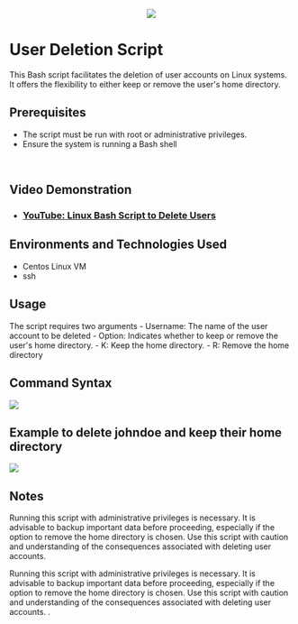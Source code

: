 <p align="center">
<img src="https://i.imgur.com/kZuYX7q.png"/>
</p>

<h1>User Deletion Script</h1>
This Bash script facilitates the deletion of user accounts on Linux systems. It offers the flexibility to either keep or remove the user's home directory.

## Prerequisites
- The script must be run with root or administrative privileges.
- Ensure the system is running a Bash shell

<br />


<h2>Video Demonstration</h2>

- ### [YouTube: Linux Bash Script to Delete Users](https://youtu.be/LGjsXd10vxc)

<h2>Environments and Technologies Used</h2>

- Centos Linux VM
- ssh

<h2>Usage</h2>
The script requires two arguments
- Username: The name of the user account to be deleted
- Option: Indicates whether to keep or remove the user's home directory.
  - K: Keep the home directory.
  - R: Remove the home directory


## Command Syntax
<p>
<img src="https://i.imgur.com/e4traKp.png"/>
</p>

## Example to delete johndoe and keep their home directory
<p>
<img src="https://i.imgur.com/ryw3YWi.png"/>
</p>

## Notes
Running this script with administrative privileges is necessary.
It is advisable to backup important data before proceeding, especially if the option to remove the home directory is chosen.
Use this script with caution and understanding of the consequences associated with deleting user accounts.




Running this script with administrative privileges is necessary.
It is advisable to backup important data before proceeding, especially if the option to remove the home directory is chosen.
Use this script with caution and understanding of the consequences associated with deleting user accounts.
.
</p>
<br />

